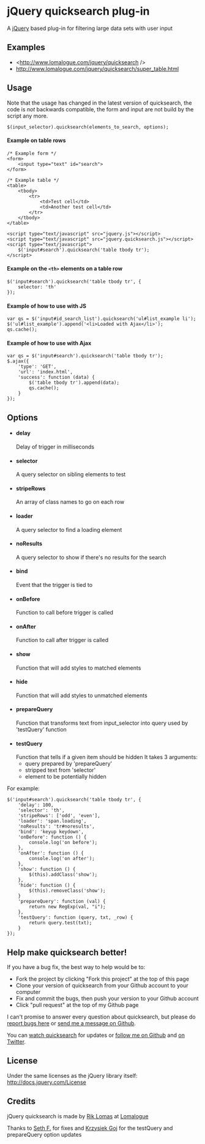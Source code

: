 # jQuery quicksearch plug-in

A [jQuery][jquery_site] based plug-in for filtering large data sets with user input

## Examples

* <http://www.lomalogue.com/jquery/quicksearch />
* <http://www.lomalogue.com/jquery/quicksearch/super_table.html>

## Usage

Note that the usage has changed in the latest version of quicksearch, the code is *not* backwards compatible,
the form and input are not build by the script any more.

	$(input_selector).quicksearch(elements_to_search, options);

#### Example on table rows

	/* Example form */
	<form>
		<input type="text" id="search">
	</form>

	/* Example table */
	<table>
		<tbody>
			<tr>
				<td>Test cell</td>
				<td>Another test cell</td>
			</tr>
		</tbody>
	</table>

	<script type="text/javascript" src="jquery.js"></script>
	<script type="text/javascript" src="jquery.quicksearch.js"></script>
	<script type="text/javascript">
		$('input#search').quicksearch('table tbody tr');
	</script>

#### Example on the `<th>` elements on a table row

	$('input#search').quicksearch('table tbody tr', {
		selector: 'th'
	});

#### Example of how to use with JS

	var qs = $('input#id_search_list').quicksearch('ul#list_example li');
	$('ul#list_example').append('<li>Loaded with Ajax</li>');
	qs.cache();

#### Example of how to use with Ajax

	var qs = $('input#search').quicksearch('table tbody tr');
	$.ajax({
		'type': 'GET',
		'url': 'index.html',
		'success': function (data) {
			$('table tbody tr').append(data);
			qs.cache();
		}
	});

## Options

* 	#### delay
	Delay of trigger in milliseconds
*	#### selector
	A query selector on sibling elements to test
*	#### stripeRows
	An array of class names to go on each row
*	#### loader
	A query selector to find a loading element
*	#### noResults
	A query selector to show if there's no results for the search
*	#### bind
	Event that the trigger is tied to
*	#### onBefore
	Function to call before trigger is called
*	#### onAfter
	Function to call after trigger is called
*	#### show
	Function that will add styles to matched elements
*	#### hide
	Function that will add styles to unmatched elements
*	#### prepareQuery
	Function that transforms text from input_selector into query used by 'testQuery' function
*	#### testQuery
	Function that tells if a given item should be hidden
	It takes 3 arguments:
	- query prepared by 'prepareQuery'
	- stripped text from 'selector'
	- element to be potentially hidden

For example:

	$('input#search').quicksearch('table tbody tr', {
		'delay': 100,
		'selector': 'th',
		'stripeRows': ['odd', 'even'],
		'loader': 'span.loading',
		'noResults': 'tr#noresults',
		'bind': 'keyup keydown',
		'onBefore': function () {
			console.log('on before');
		},
		'onAfter': function () {
			console.log('on after');
		},
		'show': function () {
			$(this).addClass('show');
		},
		'hide': function () {
			$(this).removeClass('show');
		}
		'prepareQuery': function (val) {
			return new RegExp(val, "i");
		},
		'testQuery': function (query, txt, _row) {
			return query.test(txt);
		}
	});

## Help make quicksearch better!

If you have a bug fix, the best way to help would be to:

* Fork the project by clicking "Fork this project" at the top of this page
* Clone your version of quicksearch from your Github account to your computer
* Fix and commit the bugs, then push your version to your Github account
* Click "pull request" at the top of my Github page

I can't promise to answer every question about quicksearch,
but please do [report bugs here][issues] or [send me a message on Github][mail_me].

You can [watch quicksearch][github_watch] for updates or [follow me on Github][github_follow]
and [on Twitter][twitter_follow].

## License

Under the same licenses as the jQuery library itself: <http://docs.jquery.com/License>

## Credits

jQuery quicksearch is made by [Rik Lomas][rik_site] at [Lomalogue][lomalogue_site]

Thanks to [Seth F.][thelizardreborn] for fixes and [Krzysiek Goj][goj] for the  testQuery and prepareQuery option updates

[jquery_site]: http://www.jquery.com
[rik_site]: http://www.riklomas.co.uk
[lomalogue_site]: http://www.lomalogue.com
[issues]: http://github.com/riklomas/quicksearch/issues
[mail_me]: http://github.com/inbox/new/riklomas
[github_watch]: http://github.com/riklomas/quicksearch/toggle_watch
[github_follow]: http://github.com/users/follow?target=riklomas
[twitter_follow]: http://twitter.com/riklomas
[thelizardreborn]: http://github.com/thelizardreborn
[goj]: http://github.com/goj